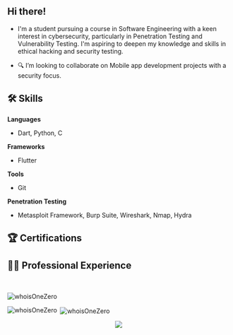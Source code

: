 ##  Hi there!
- I'm a student pursuing a course in Software Engineering with a keen interest in cybersecurity, particularly in Penetration Testing and Vulnerability Testing. I'm aspiring to deepen my knowledge and skills in ethical hacking and security testing.

- 🔍 I’m looking to collaborate on Mobile app development projects with a security focus.

## 🛠 Skills

**Languages**

- Dart, Python, C

**Frameworks**

- Flutter

**Tools**

- Git

**Penetration Testing**

- Metasploit Framework, Burp Suite, Wireshark, Nmap, Hydra

## 🏆 Certifications

## 👩‍💻 Professional Experience

<br>
<p align="left"> <img src="https://komarev.com/ghpvc/?username=whoIsOneZero&label=Profile%20views&color=0e75b6&style=flat" alt="whoisOneZero"/> </p>

<p><img align="left" src="https://github-readme-stats.vercel.app/api/top-langs/?username=whoisOneZero&theme=vue-dark&show_icons=true&hide_border=true&layout=compact" alt="whoisOneZero" /></p>

<p> &nbsp;<img align="center" src="https://github-readme-stats.vercel.app/api?username=whoIsOneZero&theme=vue-dark&show_icons=true&hide_border=true&count_private=true" alt="whoisOneZero" /></p>

<p align="center"><img src="https://github-readme-streak-stats.herokuapp.com/?user=whoIsOneZero&theme=vue-dark&hide_border=true"/></p>

<!---
whoIsOneZero/whoIsOneZero is a ✨ special ✨ repository because its `README.md` (this file) appears on your GitHub profile.
You can click the Preview link to take a look at your changes.
--->